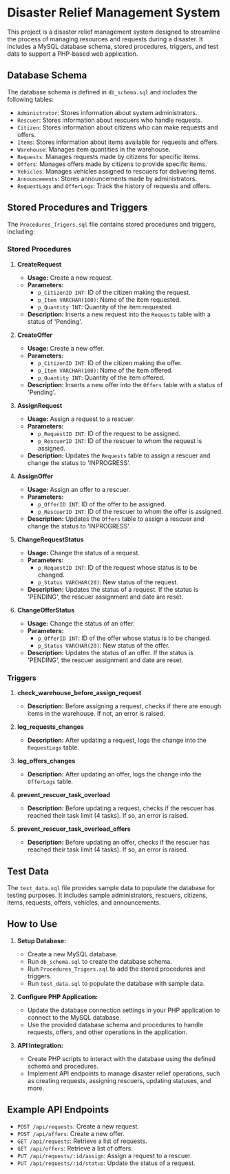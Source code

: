 # Disaster Relief Management System

This project is a disaster relief management system designed to streamline the process of managing resources and requests during a disaster. It includes a MySQL database schema, stored procedures, triggers, and test data to support a PHP-based web application.

## Database Schema

The database schema is defined in `db_schema.sql` and includes the following tables:

- `Administrator`: Stores information about system administrators.
- `Rescuer`: Stores information about rescuers who handle requests.
- `Citizen`: Stores information about citizens who can make requests and offers.
- `Items`: Stores information about items available for requests and offers.
- `Warehouse`: Manages item quantities in the warehouse.
- `Requests`: Manages requests made by citizens for specific items.
- `Offers`: Manages offers made by citizens to provide specific items.
- `Vehicles`: Manages vehicles assigned to rescuers for delivering items.
- `Announcements`: Stores announcements made by administrators.
- `RequestLogs` and `OfferLogs`: Track the history of requests and offers.

## Stored Procedures and Triggers

The `Procedures_Trigers.sql` file contains stored procedures and triggers, including:

### Stored Procedures

1. **CreateRequest**
   - **Usage:** Create a new request.
   - **Parameters:** 
     - `p_CitizenID INT`: ID of the citizen making the request.
     - `p_Item VARCHAR(100)`: Name of the item requested.
     - `p_Quantity INT`: Quantity of the item requested.
   - **Description:** Inserts a new request into the `Requests` table with a status of 'Pending'.

2. **CreateOffer**
   - **Usage:** Create a new offer.
   - **Parameters:**
     - `p_CitizenID INT`: ID of the citizen making the offer.
     - `p_Item VARCHAR(100)`: Name of the item offered.
     - `p_Quantity INT`: Quantity of the item offered.
   - **Description:** Inserts a new offer into the `Offers` table with a status of 'Pending'.

3. **AssignRequest**
   - **Usage:** Assign a request to a rescuer.
   - **Parameters:**
     - `p_RequestID INT`: ID of the request to be assigned.
     - `p_RescuerID INT`: ID of the rescuer to whom the request is assigned.
   - **Description:** Updates the `Requests` table to assign a rescuer and change the status to 'INPROGRESS'.

4. **AssignOffer**
   - **Usage:** Assign an offer to a rescuer.
   - **Parameters:**
     - `p_OfferID INT`: ID of the offer to be assigned.
     - `p_RescuerID INT`: ID of the rescuer to whom the offer is assigned.
   - **Description:** Updates the `Offers` table to assign a rescuer and change the status to 'INPROGRESS'.

5. **ChangeRequestStatus**
   - **Usage:** Change the status of a request.
   - **Parameters:**
     - `p_RequestID INT`: ID of the request whose status is to be changed.
     - `p_Status VARCHAR(20)`: New status of the request.
   - **Description:** Updates the status of a request. If the status is 'PENDING', the rescuer assignment and date are reset.

6. **ChangeOfferStatus**
   - **Usage:** Change the status of an offer.
   - **Parameters:**
     - `p_OfferID INT`: ID of the offer whose status is to be changed.
     - `p_Status VARCHAR(20)`: New status of the offer.
   - **Description:** Updates the status of an offer. If the status is 'PENDING', the rescuer assignment and date are reset.

### Triggers

1. **check_warehouse_before_assign_request**
   - **Description:** Before assigning a request, checks if there are enough items in the warehouse. If not, an error is raised.

2. **log_requests_changes**
   - **Description:** After updating a request, logs the change into the `RequestLogs` table.

3. **log_offers_changes**
   - **Description:** After updating an offer, logs the change into the `OfferLogs` table.

4. **prevent_rescuer_task_overload**
   - **Description:** Before updating a request, checks if the rescuer has reached their task limit (4 tasks). If so, an error is raised.

5. **prevent_rescuer_task_overload_offers**
   - **Description:** Before updating an offer, checks if the rescuer has reached their task limit (4 tasks). If so, an error is raised.

## Test Data

The `test_data.sql` file provides sample data to populate the database for testing purposes. It includes sample administrators, rescuers, citizens, items, requests, offers, vehicles, and announcements.

## How to Use

1. **Setup Database:**
   - Create a new MySQL database.
   - Run `db_schema.sql` to create the database schema.
   - Run `Procedures_Trigers.sql` to add the stored procedures and triggers.
   - Run `test_data.sql` to populate the database with sample data.

2. **Configure PHP Application:**
   - Update the database connection settings in your PHP application to connect to the MySQL database.
   - Use the provided database schema and procedures to handle requests, offers, and other operations in the application.

3. **API Integration:**
   - Create PHP scripts to interact with the database using the defined schema and procedures.
   - Implement API endpoints to manage disaster relief operations, such as creating requests, assigning rescuers, updating statuses, and more.

## Example API Endpoints

- `POST /api/requests`: Create a new request.
- `POST /api/offers`: Create a new offer.
- `GET /api/requests`: Retrieve a list of requests.
- `GET /api/offers`: Retrieve a list of offers.
- `PUT /api/requests/:id/assign`: Assign a request to a rescuer.
- `PUT /api/requests/:id/status`: Update the status of a request.
